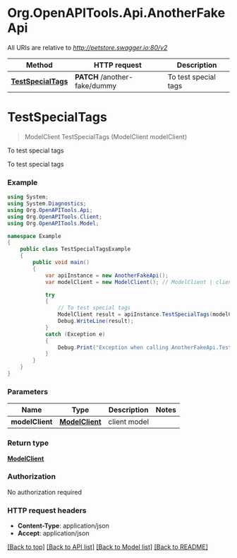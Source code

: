 # Org.OpenAPITools.Api.AnotherFakeApi

All URIs are relative to *http://petstore.swagger.io:80/v2*

Method | HTTP request | Description
------------- | ------------- | -------------
[**TestSpecialTags**](AnotherFakeApi.md#testspecialtags) | **PATCH** /another-fake/dummy | To test special tags


<a name="testspecialtags"></a>
# **TestSpecialTags**
> ModelClient TestSpecialTags (ModelClient modelClient)

To test special tags

To test special tags

### Example
```csharp
using System;
using System.Diagnostics;
using Org.OpenAPITools.Api;
using Org.OpenAPITools.Client;
using Org.OpenAPITools.Model;

namespace Example
{
    public class TestSpecialTagsExample
    {
        public void main()
        {
            var apiInstance = new AnotherFakeApi();
            var modelClient = new ModelClient(); // ModelClient | client model

            try
            {
                // To test special tags
                ModelClient result = apiInstance.TestSpecialTags(modelClient);
                Debug.WriteLine(result);
            }
            catch (Exception e)
            {
                Debug.Print("Exception when calling AnotherFakeApi.TestSpecialTags: " + e.Message );
            }
        }
    }
}
```

### Parameters

Name | Type | Description  | Notes
------------- | ------------- | ------------- | -------------
 **modelClient** | [**ModelClient**](ModelClient.md)| client model | 

### Return type

[**ModelClient**](ModelClient.md)

### Authorization

No authorization required

### HTTP request headers

 - **Content-Type**: application/json
 - **Accept**: application/json

[[Back to top]](#) [[Back to API list]](../README.md#documentation-for-api-endpoints) [[Back to Model list]](../README.md#documentation-for-models) [[Back to README]](../README.md)

